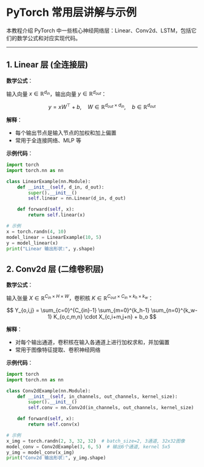 # PyTorch 常用层讲解与示例

本教程介绍 PyTorch 中一些核心神经网络层：Linear、Conv2d、LSTM，包括它们的数学公式和对应实现代码。

---

## 1. Linear 层 (全连接层)

**数学公式**：

输入向量 $x \in \mathbb{R}^{d_{in}}$，输出向量 $y \in \mathbb{R}^{d_{out}}$：

$$
y = x W^\top + b, \quad W \in \mathbb{R}^{d_{out} \times d_{in}}, \quad b \in \mathbb{R}^{d_{out}}
$$

**解释**：

- 每个输出节点是输入节点的加权和加上偏置  
- 常用于全连接网络、MLP 等

**示例代码**：

```python
import torch
import torch.nn as nn

class LinearExample(nn.Module):
    def __init__(self, d_in, d_out):
        super().__init__()
        self.linear = nn.Linear(d_in, d_out)

    def forward(self, x):
        return self.linear(x)

# 示例
x = torch.randn(4, 10)
model_linear = LinearExample(10, 5)
y = model_linear(x)
print("Linear 输出形状:", y.shape)

```
## 2. Conv2d 层 (二维卷积层)

**数学公式**：

输入张量 $X \in \mathbb{R}^{C_{in} \times H \times W}$，卷积核 $K \in \mathbb{R}^{C_{out} \times C_{in} \times k_h \times k_w}$：

$$
Y_{o,i,j} = \sum_{c=0}^{C_{in}-1} \sum_{m=0}^{k_h-1} \sum_{n=0}^{k_w-1} K_{o,c,m,n} \cdot X_{c,i+m,j+n} + b_o
$$

**解释**：

- 对每个输出通道，卷积核在输入各通道上进行加权求和，并加偏置  
- 常用于图像特征提取、卷积神经网络

**示例代码**：

```python
import torch
import torch.nn as nn

class Conv2dExample(nn.Module):
    def __init__(self, in_channels, out_channels, kernel_size):
        super().__init__()
        self.conv = nn.Conv2d(in_channels, out_channels, kernel_size)

    def forward(self, x):
        return self.conv(x)

# 示例
x_img = torch.randn(2, 3, 32, 32)  # batch_size=2, 3通道, 32x32图像
model_conv = Conv2dExample(3, 6, 5)  # 输出6个通道, kernel 5x5
y_img = model_conv(x_img)
print("Conv2d 输出形状:", y_img.shape)

